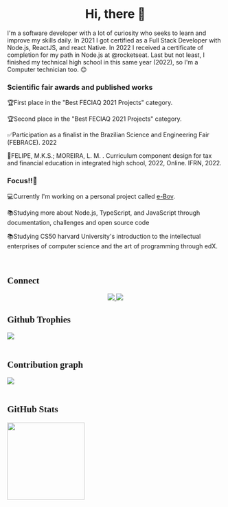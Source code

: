   <h1 align="center" >Hi, there 👋</h1>

  <p >I'm a software developer with a lot of curiosity who seeks to learn and improve my skills daily. In 2021 I got certified as a Full Stack Developer with Node.js, ReactJS, and react Native. In 2022 I received a certificate of completion for my path in Node.js at @rocketseat. Last but not least, I finished my technical high school in this same year (2022), so I'm a Computer technician too. 😊</p>
  
  <h3>Scientific fair awards and published works</h3>
  <p>🏆First place in the "Best FECIAQ 2021 Projects" category.</p>
  <p>🏆Second place in the "Best FECIAQ 2021 Projects" category.</p>
  <p>✅Participation as a finalist in the Brazilian Science and Engineering Fair (FEBRACE). 2022</p>
  <p>📜FELIPE, M.K.S.; MOREIRA, L. M. . Curriculum component design for tax and financial education in integrated high school, 2022, Online. IFRN, 2022.</p>
  
  <h3>Focus!!💢</h3>
  
  <p>💻Currently I'm working on a personal project called <a href="http://ebov.vercel.app/">e-Bov</a>.</p>
  <p>📚Studying more about Node.js, TypeScript, and JavaScript through documentation, challenges and open source code</p>
  <p>📚Studying CS50 harvard University's introduction to the intellectual enterprises of computer science and the art of programming through edX.</p>

  <br/>

<h2 style="font-family:verdana">Connect</h2>
  <p align="center">
<a href="https://www.linkedin.com/in/matheuskael/" target="_blank">
<img src="https://img.shields.io/badge/linkedin-%230077B5.svg?style=for-the-badge&logo=linkedin&logoColor=white"/>
</a>
<a href="https://www.instagram.com/_matheus_kael_/" target="_blank">
<img src="https://img.shields.io/badge/Instagram-%23E4405F.svg?style=for-the-badge&logo=Instagram&logoColor=black"/>
</a>
</p>

<h2 style="font-family:verdana">Github Trophies</h2>
<img src="https://github-profile-trophy.vercel.app/?username=MatheusKael&theme=onedark"/>
<br/>
<br/>

<h2 style="font-family:verdana">Contribution graph</h2>

<img src="https://github-readme-activity-graph.cyclic.app/graph?username=MatheusKael&theme=react"/>

<br/>
<br/>

<h2 style="font-family:verdana">GitHub Stats</h2>

<a href="https://github.com/MatheusKael">

  <img height="180em" src="https://github-readme-stats-chi-two-98.vercel.app/api?username=MatheusKael&show_icons=true&include_all_commits=true&theme=tokyonight&hide_border=true"/>
